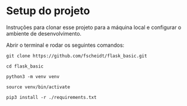 # Setup do projeto

Instruções para clonar esse projeto para a máquina local e configurar o ambiente de desenvolvimento. 

Abrir o terminal e rodar os seguintes comandos:
```
git clone https://github.com/fscheidt/flask_basic.git

cd flask_basic

python3 -m venv venv

source venv/bin/activate

pip3 install -r ./requirements.txt
```
